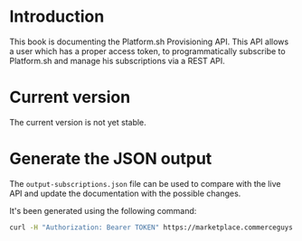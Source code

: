 # Introduction

This book is documenting the Platform.sh Provisioning API. This API allows a user which has a proper access token, to programmatically subscribe to Platform.sh and manage his subscriptions via a REST API.

# Current version

The current version is not yet stable.

# Generate the JSON output

The ``output-subscriptions.json`` file can be used to compare with the live API and update the documentation with the possible changes.

It's been generated using the following command:

```bash
curl -H "Authorization: Bearer TOKEN" https://marketplace.commerceguys.com/api/platform/subscriptions -X OPTIONS | python -mjson.tool
```
